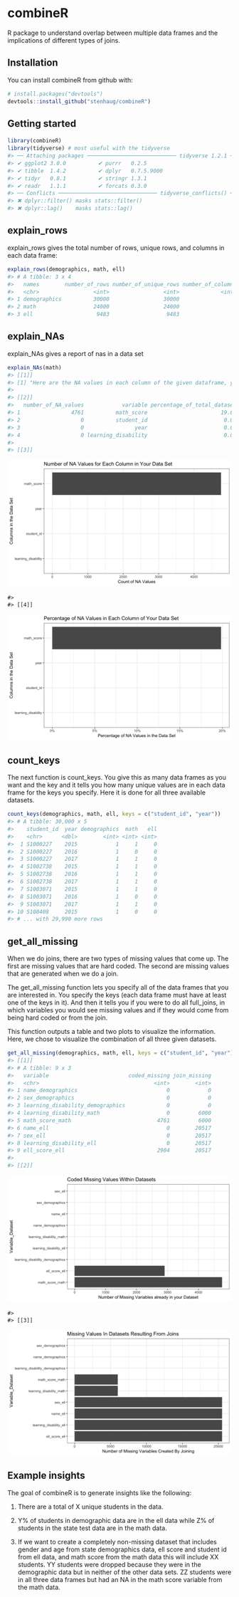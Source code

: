 
<!-- README.md is generated from README.Rmd. Please edit that file -->

# combineR

R package to understand overlap between multiple data frames and the
implications of different types of joins.

## Installation

You can install combineR from github with:

``` r
# install.packages("devtools")
devtools::install_github("stenhaug/combineR")
```

## Getting started

``` r
library(combineR)
library(tidyverse) # most useful with the tidyverse
#> ── Attaching packages ──────────────────────────── tidyverse 1.2.1 ──
#> ✔ ggplot2 3.0.0          ✔ purrr   0.2.5     
#> ✔ tibble  1.4.2          ✔ dplyr   0.7.5.9000
#> ✔ tidyr   0.8.1          ✔ stringr 1.3.1     
#> ✔ readr   1.1.1          ✔ forcats 0.3.0
#> ── Conflicts ─────────────────────────────── tidyverse_conflicts() ──
#> ✖ dplyr::filter() masks stats::filter()
#> ✖ dplyr::lag()    masks stats::lag()
```

## explain\_rows

explain\_rows gives the total number of rows, unique rows, and columns
in each data frame:

``` r
explain_rows(demographics, math, ell)
#> # A tibble: 3 x 4
#>   names        number_of_rows number_of_unique_rows number_of_columns
#>   <chr>                 <int>                 <int>             <int>
#> 1 demographics          30000                 30000                 5
#> 2 math                  24000                 24000                 4
#> 3 ell                    9483                  9483                 6
```

## explain\_NAs

explain\_NAs gives a report of nas in a data set

``` r
explain_NAs(math)
#> [[1]]
#> [1] "Here are the NA values in each column of the given dataframe, you have 24000 total rows in your dataset"
#> 
#> [[2]]
#>   number_of_NA_values            variable percentage_of_total_dataset
#> 1                4761          math_score                       19.84
#> 2                   0          student_id                        0.00
#> 3                   0                year                        0.00
#> 4                   0 learning_disability                        0.00
#> 
#> [[3]]
```

![](man/figures/README-unnamed-chunk-4-1.png)<!-- -->

    #> 
    #> [[4]]

![](man/figures/README-unnamed-chunk-4-2.png)<!-- -->

## count\_keys

The next function is count\_keys. You give this as many data frames as
you want and the key and it tells you how many unique values are in each
data frame for the keys you specify. Here it is done for all three
available datasets.

``` r
count_keys(demographics, math, ell, keys = c("student_id", "year"))
#> # A tibble: 30,000 x 5
#>    student_id  year demographics  math   ell
#>    <chr>      <dbl>        <int> <int> <int>
#>  1 S1000227    2015            1     1     0
#>  2 S1000227    2016            1     0     0
#>  3 S1000227    2017            1     1     0
#>  4 S1002738    2015            1     1     0
#>  5 S1002738    2016            1     1     0
#>  6 S1002738    2017            1     1     0
#>  7 S1003071    2015            1     1     0
#>  8 S1003071    2016            1     0     0
#>  9 S1003071    2017            1     1     0
#> 10 S100408     2015            1     0     0
#> # ... with 29,990 more rows
```

## get\_all\_missing

When we do joins, there are two types of missing values that come up.
The first are missing values that are hard coded. The second are missing
values that are generated when we do a join.

The get\_all\_missing function lets you specify all of the data frames
that you are interested in. You specify the keys (each data frame must
have at least one of the keys in it). And then it tells you if you were
to do all full\_joins, in which variables you would see missing values
and if they would come from being hard coded or from the join.

This function outputs a table and two plots to visualize the
information. Here, we chose to visualize the combination of all three
given datasets.

``` r
get_all_missing(demographics, math, ell, keys = c("student_id", "year"))
#> [[1]]
#> # A tibble: 9 x 3
#>   variable                         coded_missing join_missing
#>   <chr>                                    <int>        <int>
#> 1 name_demographics                            0            0
#> 2 sex_demographics                             0            0
#> 3 learning_disability_demographics             0            0
#> 4 learning_disability_math                     0         6000
#> 5 math_score_math                           4761         6000
#> 6 name_ell                                     0        20517
#> 7 sex_ell                                      0        20517
#> 8 learning_disability_ell                      0        20517
#> 9 ell_score_ell                             2904        20517
#> 
#> [[2]]
```

![](man/figures/README-unnamed-chunk-6-1.png)<!-- -->

    #> 
    #> [[3]]

![](man/figures/README-unnamed-chunk-6-2.png)<!-- -->

## Example insights

The goal of combineR is to generate insights like the following:

1.  There are a total of X unique students in the data.

2.  Y% of students in demographic data are in the ell data while Z% of
    students in the state test data are in the math data.

3.  If we want to create a completely non-missing dataset that includes
    gender and age from state demographics data, ell score and student
    id from ell data, and math score from the math data this will
    include XX students. YY students were dropped because they were in
    the demographic data but in neither of the other data sets. ZZ
    students were in all three data frames but had an NA in the math
    score variable from the math data.
